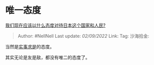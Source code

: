 # 唯一态度
[我们现在应该以什么态度对待日本这个国家和人民?](https://www.zhihu.com/question/528381254/answer/2648814183)

> Author: #NellNell
> Last update: *02/09/2022*
> Link:
> Tag:
> 沙海拾金:

当然是[实事求是](https://www.zhihu.com/search?q=%E5%AE%9E%E4%BA%8B%E6%B1%82%E6%98%AF&search_source=Entity&hybrid_search_source=Entity&hybrid_search_extra=%7B%22sourceType%22%3A%22answer%22%2C%22sourceId%22%3A2648814183%7D)的态度。

其实无论是友是敌，都没有唯二的态度了。
